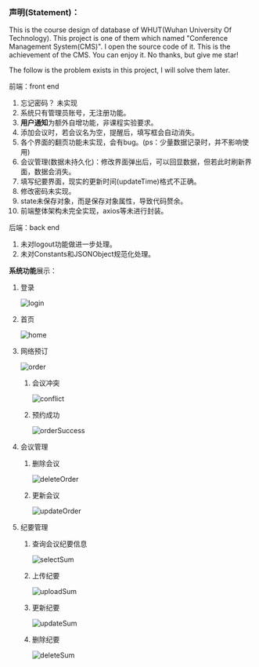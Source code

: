 ### **声明(Statement)**：

This is the course design of database of WHUT(Wuhan University Of Technology). This project is one of them which named "Conference Management System(CMS)". I open the source code of it. This is the achievement of the CMS. You can enjoy it. No thanks, but give me star!

The follow is the problem exists in this project, I will solve them later.

前端：front end

1. 忘记密码？  未实现
2. 系统只有管理员账号，无注册功能。
3. **用户通知**为额外自增功能，非课程实验要求。
4. 添加会议时，若会议名为空，提醒后，填写框会自动消失。
5. 各个界面的翻页功能未实现，会有bug。(ps：少量数据记录时，并不影响使用)
6. 会议管理(数据未持久化)：修改界面弹出后，可以回显数据，但若此时刷新界面，数据会消失。
7. 填写纪要界面，现实的更新时间(updateTime)格式不正确。
8. 修改密码未实现。
9. state未保存对象，而是保存对象属性，导致代码赘余。
10. 前端整体架构未完全实现，axios等未进行封装。

后端：back end

1. 未对logout功能做进一步处理。
2. 未对Constants和JSONObject规范化处理。

**系统功能**展示：

1. 登录

   ![login](https://github.com/RaySunWHUT/Conference-Management-System/tree/master/assets/login.ong)

2. 首页

   ![home](https://github.com/RaySunWHUT/Conference-Management-System/tree/master/assets/home.png)

3. 网络预订

   ![order](https://github.com/RaySunWHUT/Conference-Management-System/tree/master/assets/order.png)

   1. 会议冲突

      ![conflict](https://github.com/RaySunWHUT/Conference-Management-System/tree/master/assets/conflict.png)

   2. 预约成功

      ![orderSuccess](https://github.com/RaySunWHUT/Conference-Management-System/tree/master/assets/orderSuccess.png)

4. 会议管理
   1. 删除会议

      ![deleteOrder](https://github.com/RaySunWHUT/Conference-Management-System/tree/master/assets/deleteOrder.png)

   2. 更新会议

      ![updateOrder](https://github.com/RaySunWHUT/Conference-Management-System/tree/master/assets/updateOrder.png)

5. 纪要管理
   1. 查询会议纪要信息

      ![selectSum](https://github.com/RaySunWHUT/Conference-Management-System/tree/master/assets/selectSum.png)

   2. 上传纪要

      ![uploadSum](https://github.com/RaySunWHUT/Conference-Management-System/tree/master/assets/uploadSum.png)

   3. 更新纪要

      ![updateSum](https://github.com/RaySunWHUT/Conference-Management-System/tree/master/assets/updateSum.png)

   4. 删除纪要

      ![deleteSum](https://github.com/RaySunWHUT/Conference-Management-System/tree/master/assets/deleteSum.png)